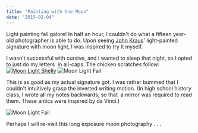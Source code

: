 ```yaml
---
title: "Painting with the Moon"
date: "2015-02-04"
---
```


Light painting fail galore! In half an hour, I couldn't do what a fifteen year-old photographer is able to do. Upon seeing [John Kraus](http://johnkrausphotos.com/)' light-painted signature with moon light, I was inspired to try it myself.

I wasn't successful with cursive, and I wanted to sleep that night, so I opted to just do my letters  in all-caps. The chicken scratches follow: [![Moon Light Shelly](images/composite.jpg)](http://shelly-black.com/wp-content/uploads/2015/01/composite.jpg) ![Moon Light Fail](images/DSC_0052.jpg)

This is as good as my actual signature got. I was rather bummed that I couldn't intuitively grasp the inverted writing motion. (In high school history class, I wrote all my notes backwards, so that  a mirror was required to read them. These antics were inspired by da Vinci.)

![Moon Light Fail](images/DSC_0046.jpg)

Perhaps I will re-visit this long exposure moon photography . . .
